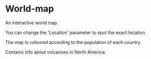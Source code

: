 # World-map
An interactive world map.

You can change the 'Location' parameter to spot the exact location.

The map is coloured according to the population of each country.

Contains info about volcanoes in North America.
